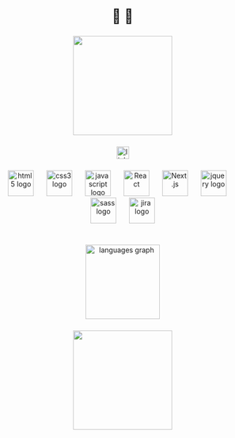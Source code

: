 <h1 align="center">🚀  🌃</h1>

###

<div align="center">
  <img height="200" src="https://media4.giphy.com/media/v1.Y2lkPTc5MGI3NjExcHI0ODh3aGo1anR1aGRldmk3dW0yMnVibTV0dmUyc2xvNG9yeWhtbiZlcD12MV9pbnRlcm5hbF9naWZfYnlfaWQmY3Q9Zw/U5etbdwXL2jba/giphy.gif"  />
</div>

###


<div align="center">
  <a href="https://www.linkedin.com/in/kubilay-kaan-k-123221190/" target="_blank">
    <img src="https://img.shields.io/static/v1?message=LinkedIn&logo=linkedin&label=&color=0077B5&logoColor=white&labelColor=&style=for-the-badge" height="25" alt="linkedin logo"  />
  </a>
</div>

###

<div align="center">
  <img src="https://cdn.jsdelivr.net/gh/devicons/devicon/icons/html5/html5-original.svg" height="52" alt="html5 logo"  />
  <img width="18" />
  <img src="https://cdn.jsdelivr.net/gh/devicons/devicon/icons/css3/css3-original.svg" height="52" alt="css3 logo"  />
  <img width="18" />
  <img src="https://cdn.jsdelivr.net/gh/devicons/devicon/icons/javascript/javascript-original.svg" height="52" alt="javascript logo"  />
  <img width="18" />
  <img src="https://cdn.jsdelivr.net/gh/devicons/devicon/icons/react/react-original.svg" alt="React" height="52" />
  <img width="18" />
  <img src="https://cdn.jsdelivr.net/gh/devicons/devicon/icons/nextjs/nextjs-original.svg" alt="Next.js" height="52" />
  <img width="18" />
  <img src="https://cdn.jsdelivr.net/gh/devicons/devicon/icons/jquery/jquery-original.svg" height="52" alt="jquery logo"  />
  <img width="18" />
  <img src="https://cdn.jsdelivr.net/gh/devicons/devicon/icons/sass/sass-original.svg" height="52" alt="sass logo"  />
  <img width="18" />
  <img src="https://cdn.jsdelivr.net/gh/devicons/devicon/icons/jira/jira-original.svg" height="52" alt="jira logo"  />
</div>

###

<br clear="both">

<div align="center">
  <img src="https://github-readme-stats.vercel.app/api/top-langs?username=KubilayKilic&locale=en&hide_title=false&layout=compact&card_width=320&langs_count=5&theme=radical&hide_border=false&order=2" height="150" alt="languages graph"  />
</div>

###


<div align="center">
  <img height="200" src="https://media0.giphy.com/media/v1.Y2lkPTc5MGI3NjExbGRnd2U5NGJmZzk4d25zMHd0ZTN0YWZscDZzOHY4aGRtN3NreGhlaCZlcD12MV9pbnRlcm5hbF9naWZfYnlfaWQmY3Q9Zw/Q7pmmDVQ6AixW/giphy.gif"  />
</div>

###

<br clear="both">

